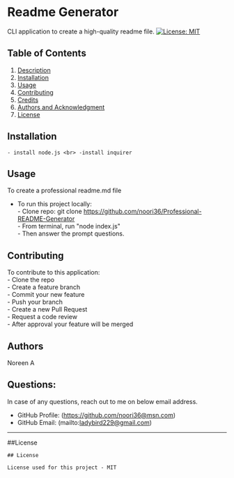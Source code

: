 # Readme Generator

  CLI application to create a high-quality readme file.
  [![License: MIT](https://img.shields.io/badge/License-MIT-yellow.svg)](https://opensource.org/licenses/MIT)

 
  ## Table of Contents

  1. [Description](#description)
  2. [Installation](#installation)
  3. [Usage](#usgae)
  3. [Contributing](#contributing)
  4. [Credits](#credits)
  4. [Authors and Acknowledgment](#authors%20and%20acknowledgment)
  5. [License](#license)


  ## Installation
    - install node.js <br> -install inquirer
  


  ## Usage

  To create a professional readme.md file

  - To run this project locally:
    <br>- Clone repo: git clone https://github.com/noori36/Professional-README-Generator
    <br>- From terminal, run "node index.js"
    <br>- Then answer the prompt questions.


  ## Contributing
  To contribute to this application:<br> - Clone the repo <br> - Create a feature branch <br> - Commit your new feature <br> - Push your branch <br> - Create a new Pull Request <br> - Request a code review <br> - After approval your feature will be merged <br>

  
  ## Authors
  
  Noreen A

  ## Questions:

  In case of any questions, reach out to me on below email address.

  * GitHub Profile: (https://github.com/noori36@msn.com)
  * GitHub Email: (mailto:ladybird229@gmail.com)
  

  ---

  ##License

  
    ## License

    License used for this project - MIT
    


  